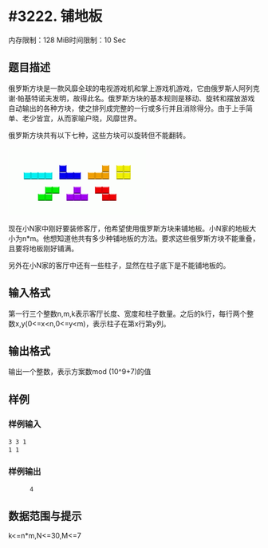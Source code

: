 # #3222. 铺地板

内存限制：128 MiB时间限制：10 Sec

## 题目描述

俄罗斯方块是一款风靡全球的电视游戏机和掌上游戏机游戏，它由俄罗斯人阿列克谢&middot;帕基特诺夫发明，故得此名。俄罗斯方块的基本规则是移动、旋转和摆放游戏自动输出的各种方块，使之排列成完整的一行或多行并且消除得分。由于上手简单、老少皆宜，从而家喻户晓，风靡世界。

俄罗斯方块共有以下七种，这些方块可以旋转但不能翻转。

![](upload/201306/11.jpg)

现在小N家中刚好要装修客厅，他希望使用俄罗斯方块来铺地板。小N家的地板大小为n*m。他想知道他共有多少种铺地板的方法。要求这些俄罗斯方块不能重叠，且要将地板刚好铺满。

另外在小N家的客厅中还有一些柱子，显然在柱子底下是不能铺地板的。

## 输入格式

第一行三个整数n,m,k表示客厅长度、宽度和柱子数量。之后的k行，每行两个整数x,y(0<=x<n,0<=y<m)，表示柱子在第x行第y列。

## 输出格式

输出一个整数，表示方案数mod (10^9+7)的值

## 样例

### 样例输入

    
    3 3 1
    1 1
    
    

### 样例输出

    
          4
    
    

## 数据范围与提示

k<=n*m,N<=30,M<=7
